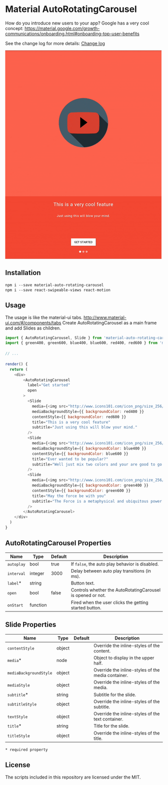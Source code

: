 # Material AutoRotatingCarousel

How do you introduce new users to your app?
Google has a very cool concept: https://material.google.com/growth-communications/onboarding.html#onboarding-top-user-benefits

See the change log for more details: [Change log](https://github.com/TeamWertarbyte/material-auto-rotating-carousel/blob/master/CHANGELOG.md)

![Demo](demo.gif)

## Installation
```shell
npm i --save material-auto-rotating-carousel
npm i --save react-swipeable-views react-motion
```

## Usage

The usage is like the material-ui tabs. http://www.material-ui.com/#/components/tabs
Create AutoRotatingCarousel as a main frame and add Slides as children.

```js
import { AutoRotatingCarousel, Slide } from 'material-auto-rotating-carousel'
import { green400, green600, blue400, blue600, red400, red600 } from 'material-ui/styles/colors'

// ...

render() {
  return (
    <div>
        <AutoRotatingCarousel
          label="Get started"
          open
        >
          <Slide
            media={<img src="http://www.icons101.com/icon_png/size_256/id_79394/youtube.png" />}
            mediaBackgroundStyle={{ backgroundColor: red400 }}
            contentStyle={{ backgroundColor: red600 }}
            title="This is a very cool feature"
            subtitle="Just using this will blow your mind."
          />
          <Slide
            media={<img src="http://www.icons101.com/icon_png/size_256/id_80975/GoogleInbox.png" />}
            mediaBackgroundStyle={{ backgroundColor: blue400 }}
            contentStyle={{ backgroundColor: blue600 }}
            title="Ever wanted to be popular?"
            subtitle="Well just mix two colors and your are good to go!"
          />
          <Slide
            media={<img src="http://www.icons101.com/icon_png/size_256/id_76704/Google_Settings.png" />}
            mediaBackgroundStyle={{ backgroundColor: green400 }}
            contentStyle={{ backgroundColor: green600 }}
            title="May the force be with you"
            subtitle="The Force is a metaphysical and ubiquitous power in the Star Wars fictional universe."
          />
        </AutoRotatingCarousel>
    </div>
  )
}
```

## AutoRotatingCarousel Properties

|Name               |Type     |Default                                  |Description
|-------------------|---------|-----------------------------------------|--------------------------------
|`autoplay`         | bool    | true                                    | If `false`, the auto play behavior is disabled.
|`interval`         | integer | 3000                                    | Delay between auto play transitions (in ms).
|`label`*           | string  |                                         | Button text.
|`open`             | bool    | false                                   | Controls whether the AutoRotatingCarousel is opened or not.
|`onStart`          | function|                                         | Fired when the user clicks the getting started button.

## Slide Properties

|Name                   |Type     |Default                                  |Description
|-----------------------|---------|-----------------------------------------|--------------------------------
|`contentStyle`         | object  |                                         | Override the inline-styles of the content.
|`media`*               | node    |                                         | Object to display in the upper half.
|`mediaBackgroundStyle` | object  |                                         | Override the inline-styles of the media container.
|`mediaStyle`           | object  |                                         | Override the inline-styles of the media.
|`subtitle`*            | string  |                                         | Subtitle for the slide.
|`subtitleStyle`        | object  |                                         | Override the inline-styles of the subtitle.
|`textStyle`            | object  |                                         | Override the inline-styles of the text container.
|`title`*               | string  |                                         | Title for the slide.
|`titleStyle`           | object  |                                         | Override the inline-styles of the title.

`* required property`

## License

The scripts included in this repository are licensed under the MIT.
